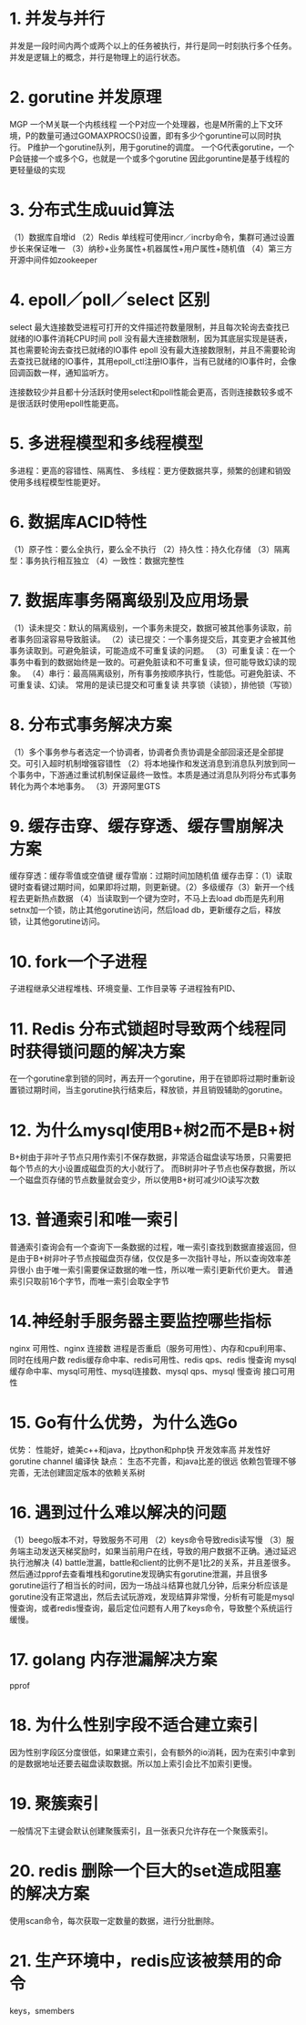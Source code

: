 # 1. 并发与并行
并发是一段时间内两个或两个以上的任务被执行，并行是同一时刻执行多个任务。
并发是逻辑上的概念，并行是物理上的运行状态。

# 2. gorutine 并发原理
MGP
一个M关联一个内核线程
一个P对应一个处理器，也是M所需的上下文环境，P的数量可通过GOMAXPROCS()设置，即有多少个goruntine可以同时执行。
P维护一个gorutine队列，用于gorutine的调度。
一个G代表gorutine，一个P会链接一个或多个G，也就是一个或多个gorutine
因此goruntine是基于线程的更轻量级的实现

# 3. 分布式生成uuid算法
（1）数据库自增id
（2）Redis 单线程可使用incr／incrby命令，集群可通过设置步长来保证唯一
（3）纳秒+业务属性+机器属性+用户属性+随机值
（4）第三方开源中间件如zookeeper

# 4. epoll／poll／select 区别
select 最大连接数受进程可打开的文件描述符数量限制，并且每次轮询去查找已就绪的IO事件消耗CPU时间
poll 没有最大连接数限制，因为其底层实现是链表，其也需要轮询去查找已就绪的IO事件
epoll 没有最大连接数限制，并且不需要轮询去查找已就绪的IO事件，其用epoll_ctl注册IO事件，当有已就绪的IO事件时，会像回调函数一样，通知监听方。

连接数较少并且都十分活跃时使用select和poll性能会更高，否则连接数较多或不是很活跃时使用epoll性能更高。

# 5. 多进程模型和多线程模型
多进程：更高的容错性、隔离性、
多线程：更方便数据共享，频繁的创建和销毁使用多线程模型性能更好。

# 6. 数据库ACID特性
（1）原子性：要么全执行，要么全不执行
（2）持久性：持久化存储
（3）隔离型：事务执行相互独立
（4）一致性：数据完整性

# 7. 数据库事务隔离级别及应用场景
（1）读未提交：默认的隔离级别，一个事务未提交，数据可被其他事务读取，前者事务回滚容易导致脏读。
（2）读已提交：一个事务提交后，其变更才会被其他事务读取到。可避免脏读，可能造成不可重复读的问题。
（3）可重复读：在一个事务中看到的数据始终是一致的。可避免脏读和不可重复读，但可能导致幻读的现象。
（4）串行：最高隔离级别，所有事务按顺序执行，性能低。可避免脏读、不可重复读、幻读。
常用的是读已提交和可重复读
共享锁（读锁），排他锁（写锁）

# 8. 分布式事务解决方案
（1）多个事务参与者选定一个协调者，协调者负责协调是全部回滚还是全部提交。可引入超时机制增强容错性
（2）将本地操作和发送消息到消息队列放到同一个事务中，下游通过重试机制保证最终一致性。本质是通过消息队列将分布式事务转化为两个本地事务。
（3）开源阿里GTS 

# 9. 缓存击穿、缓存穿透、缓存雪崩解决方案
缓存穿透：缓存零值或空值键
缓存雪崩：过期时间加随机值
缓存击穿：（1）读取键时查看键过期时间，如果即将过期，则更新键。（2）多级缓存（3）新开一个线程去更新热点数据 （4）当读取到一个键为空时，不马上去load db而是先利用setnx加一个锁，防止其他gorutine访问，然后load db，更新缓存之后，释放锁，让其他gorutine访问。

# 10. fork一个子进程
子进程继承父进程堆栈、环境变量、工作目录等
子进程独有PID、

# 11. Redis 分布式锁超时导致两个线程同时获得锁问题的解决方案
在一个gorutine拿到锁的同时，再去开一个gorutine，用于在锁即将过期时重新设置锁过期时间，当主gorutine执行结束后，释放锁，并且销毁辅助的gorutine。

# 12. 为什么mysql使用B+树2而不是B+树
B+树由于非叶子节点只用作索引不保存数据，非常适合磁盘读写场景，只需要把每个节点的大小设置成磁盘页的大小就行了。
而B树非叶子节点也保存数据，所以一个磁盘页存储的节点数量就会变少，所以使用B+树可减少IO读写次数

# 13. 普通索引和唯一索引
普通索引查询会有一个查询下一条数据的过程，唯一索引查找到数据直接返回，但是由于B+树非叶子节点按磁盘页存储，仅仅是多一次指针寻址，所以查询效率差异很小
由于唯一索引需要保证数据的唯一性，所以唯一索引更新代价更大。
普通索引只取前16个字节，而唯一索引会取全字节

# 14.神经射手服务器主要监控哪些指标
nginx 可用性、nginx 连接数
进程是否重启（服务可用性）、内存和cpu利用率、同时在线用户数
redis缓存命中率、redis可用性、redis qps、redis 慢查询
mysql缓存命中率、mysql可用性、mysql连接数、mysql qps、mysql 慢查询
接口可用性

# 15. Go有什么优势，为什么选Go
优势：
性能好，媲美c++和java，比python和php快
开发效率高
并发性好 gorutine channel
编译快
缺点：
生态不完善，和java比差的很远
依赖包管理不够完善，无法创建固定版本的依赖关系树

# 16. 遇到过什么难以解决的问题
（1）beego版本不对，导致服务不可用
（2）keys命令导致redis读写慢
（3）服务端主动发送天梯奖励时，如果当前用户在线，导致的用户数据不正确。通过延迟执行池解决
(4) battle泄漏，battle和client的比例不是1比2的关系，并且差很多。然后通过pprof去查看堆栈和gorutine发现确实有gorutine泄漏，并且很多gorutine运行了相当长的时间，因为一场战斗结算也就几分钟，后来分析应该是gorutine没有正常退出，然后去试玩游戏，发现结算非常慢，分析有可能是mysql慢查询，或者redis慢查询，最后定位问题有人用了keys命令，导致整个系统运行缓慢。

# 17. golang 内存泄漏解决方案
pprof

# 18. 为什么性别字段不适合建立索引
因为性别字段区分度很低，如果建立索引，会有额外的io消耗，因为在索引中拿到的是数据地址还要去磁盘读取数据。所以加上索引会比不加索引更慢。

# 19. 聚簇索引
一般情况下主键会默认创建聚簇索引，且一张表只允许存在一个聚簇索引。

# 20. redis 删除一个巨大的set造成阻塞的解决方案
 使用scan命令，每次获取一定数量的数据，进行分批删除。

# 21. 生产环境中，redis应该被禁用的命令
keys，smembers
